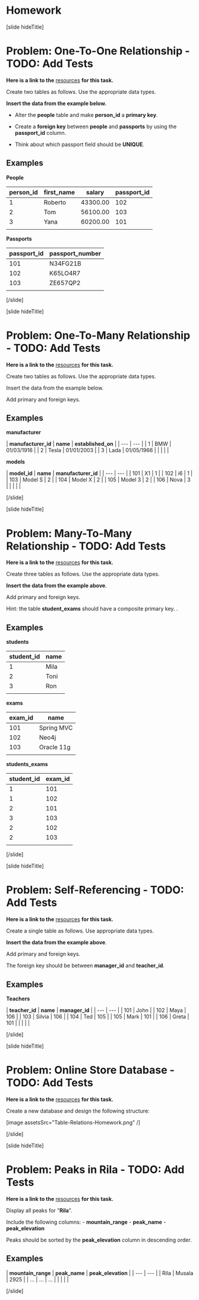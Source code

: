 # Homework

[slide hideTitle]
# Problem: One-To-One Relationship - TODO: Add Tests

**Here is a link to the** [resources](https://videos.softuni.org/resources/java/java-mysql/05.Table-Relations-Geography-Db-Exercise.zip) **for this task.**

Create two tables as follows. Use the appropriate data types.

**Insert the data from the example below.**

- Alter the **people** table and make **person_id** a **primary key**. 

- Create a **foreign key** between **people** and **passports** by using the **passport_id** column. 

- Think about which passport field should be **UNIQUE**.

## Examples

**People**

| **person_id** | **first_name** | **salary** | **passport_id** |
| --- | --- | --- | --- |
| 1   | Roberto | 43300.00 | 102 |
| 2 | Tom | 56100.00 | 103 |
| 3 | Yana | 60200.00 | 101 |
|  |  |  |  |

**Passports**

| **passport_id** | **passport_number** |
| --- | --- |
| 101 | N34FG21B |
| 102 | K65LO4R7 |
| 103 | ZE657QP2 |
|  |  |

[/slide]

[slide hideTitle]
# Problem: One-To-Many Relationship - TODO: Add Tests

**Here is a link to the** [resources](https://videos.softuni.org/resources/java/java-mysql/05.Table-Relations-Geography-Db-Exercise.zip) **for this task.**

Create two tables as follows. Use the appropriate data types.

Insert the data from the example below. 

Add primary and foreign keys.


## Examples

**manufacturer**

| **manufacturer_id** | **name** | **established_on** |
| --- | --- |
| 1   | BMW | 01/03/1916 |
| 2 | Tesla | 01/01/2003 |
| 3 | Lada | 01/05/1966 |
|  |  | |

**models**

| **model_id** | **name** | **manufacturer_id** |
| --- | --- |
| 101 | X1 | 1 |
| 102 | i6 | 1 |
| 103 | Model S | 2 |
| 104 | Model X | 2 |
| 105 | Model 3 | 2 |
| 106 | Nova | 3 |
|  |  |  |

[/slide]

[slide hideTitle]
# Problem: Many-To-Many Relationship - TODO: Add Tests

**Here is a link to the** [resources](https://videos.softuni.org/resources/java/java-mysql/05.Table-Relations-Geography-Db-Exercise.zip) **for this task.**

Create three tables as follows. Use the appropriate data types.

**Insert the data from the example above**.

Add primary and foreign keys.

Hint: the table **student_exams** should have a composite primary key.
.

## Examples

**students**

| **student_id** | **name** |
| --- | --- |
| 1   | Mila |
| 2 | Toni |
| 3 | Ron |
|  |  |

**exams**

| **exam_id** | **name** |
| --- | --- |
| 101 | Spring MVC |
| 102 | Neo4j |
| 103 | Oracle 11g |
|  |  |

**students_exams**

| **student_id** | **exam_id** |
| --- | --- |
| 1 | 101 |
| 1 | 102 |
| 2 | 101 |
| 3 | 103 |
| 2 | 102 |
| 2 | 103 |
|  |  |

[/slide]

[slide hideTitle]
# Problem: Self-Referencing - TODO: Add Tests

**Here is a link to the** [resources](https://videos.softuni.org/resources/java/java-mysql/05.Table-Relations-Geography-Db-Exercise.zip) **for this task.**

Create a single table as follows. Use appropriate data types.

**Insert the data from the example above**.

Add primary and foreign keys. 

The foreign key should be between **manager_id** and **teacher_id**.

## Examples

**Teachers**

| **teacher_id** | **name** | **manager_id** |
| --- | --- |
| 101 | John |
| 102 | Maya | 106 |
| 103 | Silvia | 106 |
| 104 | Ted | 105 |
| 105 | Mark | 101 |
| 106 | Greta | 101 |
|  |  |  |

[/slide]

[slide hideTitle]
# Problem: Online Store Database - TODO: Add Tests

**Here is a link to the** [resources](https://videos.softuni.org/resources/java/java-mysql/05.Table-Relations-Geography-Db-Exercise.zip) **for this task.**

Create a new database and design the following structure:

[image assetsSrc="Table-Relations-Homework.png" /]


[/slide]

[slide hideTitle]
# Problem: Peaks in Rila - TODO: Add Tests

**Here is a link to the** [resources](https://videos.softuni.org/resources/java/java-mysql/05.Table-Relations-Geography-Db-Exercise.zip) **for this task.**

Display all peaks for "**Rila**".

Include the following columns:
    - **mountain_range**
    - **peak_name**
    - **peak_elevation**

Peaks should be sorted by the **peak_elevation** column in descending order.


## Examples
| **mountain_range** | **peak_name** | **peak_elevation** |
| --- | --- |
| Rila | Musala | 2925 |
| … | … | … |
|  |  |  |

[/slide]